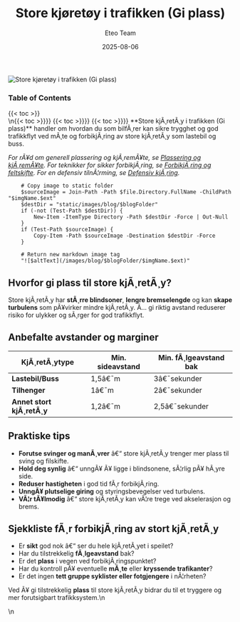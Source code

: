 ﻿---
title: "Store kjøretøy i trafikken (Gi plass)"
date: 2025-08-06
draft: false
author: "Eteo Team"
description: "Lær hvordan du trygt gir plass til store kjøretøy som lastebil og buss. Viktige teknikker og anbefalte avstander for trygg kjøring."
categories: ["Driving Theory"]
tags: ["driving", "theory", "safety"]
featured_image: "/images/blog/store-kjoretoy-gi-plass/store-kjoretoy-gi-plass-image.svg"
---

<div class="blog-content">
  <div class="featured-image">
    <img src="/images/blog/store-kjoretoy-gi-plass/store-kjoretoy-gi-plass-image.svg" alt="Store kjøretøy i trafikken (Gi plass)" class="img-fluid rounded">
  </div>

  <div class="toc-container mt-4 mb-4">
    <h3>Table of Contents</h3>
    {{< toc >}}
  </div>

  <div class="blog-body">\n{{< toc >}}}}
{{< toc >}}}}
{{< toc >}}}}
**Store kjÃ¸retÃ¸y i trafikken (Gi plass)** handler om hvordan du som bilfÃ¸rer kan sikre trygghet og god trafikkflyt ved mÃ¸te og forbikjÃ¸ring av store kjÃ¸retÃ¸y som lastebil og buss.

*For rÃ¥d om generell plassering og kjÃ¸remÃ¥te, se [Plassering og kjÃ¸remÃ¥te](/blogs/teori/plassering-og-kjoremmate "Plassering og kjÃ¸remÃ¥te - Guide til riktig plassering i veibanen").*
*For teknikker for sikker forbikjÃ¸ring, se [ForbikjÃ¸ring og feltskifte](/blogs/teori/forbikjoring-og-feltskifte "ForbikjÃ¸ring og feltskifte - Komplett guide til sikker forbikjÃ¸ring og feltskifte").*
*For en defensiv tilnÃ¦rming, se [Defensiv kjÃ¸ring](/blogs/teori/defensiv-kjoring "Defensiv kjÃ¸ring - Prinsipper og teknikker for trygg kjÃ¸ring").*


        
        
        # Copy image to static folder
        $sourceImage = Join-Path -Path $file.Directory.FullName -ChildPath "$imgName.$ext"
        $destDir = "static/images/blog/$blogFolder"
        if (-not (Test-Path $destDir)) {
            New-Item -ItemType Directory -Path $destDir -Force | Out-Null
        }
        if (Test-Path $sourceImage) {
            Copy-Item -Path $sourceImage -Destination $destDir -Force
        }
        
        # Return new markdown image tag
        "![$altText](/images/blog/$blogFolder/$imgName.$ext)"
    

## Hvorfor gi plass til store kjÃ¸retÃ¸y?

Store kjÃ¸retÃ¸y har **stÃ¸rre blindsoner**, **lengre bremselengde** og kan **skape turbulens** som pÃ¥virker mindre kjÃ¸retÃ¸y. Ã… gi riktig avstand reduserer risiko for ulykker og sÃ¸rger for god trafikkflyt.

## Anbefalte avstander og marginer

| KjÃ¸retÃ¸ytype           | Min. sideavstand | Min. fÃ¸lgeavstand bak |
|------------------------|------------------|-----------------------|
| **Lastebil/Buss**      | 1,5â€¯m             | 3â€¯sekunder            |
| **Tilhenger**          | 1â€¯m              | 2â€¯sekunder            |
| **Annet stort kjÃ¸retÃ¸y** | 1,2â€¯m           | 2,5â€¯sekunder          |

## Praktiske tips

* **Forutse svinger og manÃ¸vrer** â€“ store kjÃ¸retÃ¸y trenger mer plass til sving og filskifte.
* **Hold deg synlig** â€“ unngÃ¥ Ã¥ ligge i blindsonene, sÃ¦rlig pÃ¥ hÃ¸yre side.
* **Reduser hastigheten** i god tid fÃ¸r forbikjÃ¸ring.
* **UnngÃ¥ plutselige giring** og styringsbevegelser ved turbulens.
* **VÃ¦r tÃ¥lmodig** â€“ store kjÃ¸retÃ¸y kan vÃ¦re trege ved akselerasjon og brems.

## Sjekkliste fÃ¸r forbikjÃ¸ring av stort kjÃ¸retÃ¸y

* Er **sikt** god nok â€“ ser du hele kjÃ¸retÃ¸yet i speilet?
* Har du tilstrekkelig **fÃ¸lgeavstand** bak?
* Er det **plass** i vegen ved forbikjÃ¸ringspunktet?
* Har du kontroll pÃ¥ eventuelle **mÃ¸te** eller **kryssende trafikanter**?
* Er det ingen **tett gruppe syklister eller fotgjengere** i nÃ¦rheten?

Ved Ã¥ gi tilstrekkelig **plass** til store kjÃ¸retÃ¸y bidrar du til et tryggere og mer forutsigbart trafikksystem.\n  </div>\n</div>
